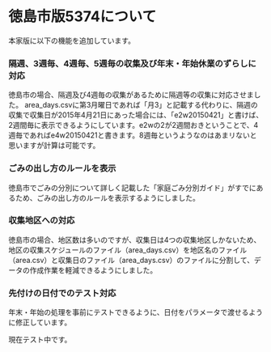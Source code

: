 # 徳島市版5374について
本家版に以下の機能を追加しています。

### 隔週、3週毎、4週毎、5週毎の収集及び年末・年始休業のずらしに対応
徳島市の場合、隔週及び4週毎の収集があるために隔週等の収集に対応させました。
area_days.csvに第3月曜日であれば「月3」と記載する代わりに、隔週の収集で収集日が2015年4月21日にあった場合には、「e2w20150421」と書けば、2週間毎に表示できるようにしています。e2wの2が2週間おきということで、4週毎であればe4w20150421と書きます。8週毎というようなのはあまリないと思いますが計算は可能です。

### ごみの出し方のルールを表示
徳島市でごみの分別について詳しく記載した「家庭ごみ分別ガイド」がすでにあるため、ごみの出し方のルールを表示するようにしました。

### 収集地区への対応
徳島市の場合、地区数は多いのですが、収集日は4つの収集地区しかないため、地区の収集スケジュールのファイル（area_days.csv）を地区名のファイル（area.csv）と収集日のファイル（area_days.csv）のファイルに分割して、データの作成作業を軽減できるようにしました。

### 先付けの日付でのテスト対応
年末・年始の処理を事前にテストできるように、日付をパラメータで渡せるように修正しています。

現在テスト中です。
